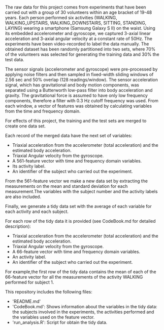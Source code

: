 The raw data for this project comes from experiments that have been carried out with a group of 30 volunteers within an age bracket of 19-48 years. Each person performed six activities (WALKING, WALKING_UPSTAIRS, WALKING_DOWNSTAIRS, SITTING, STANDING, LAYING) wearing a smartphone (Samsung Galaxy S II) on the waist. Using its embedded accelerometer and gyroscope, we captured 3-axial linear acceleration and 3-axial angular velocity at a constant rate of 50Hz. The experiments have been video-recorded to label the data manually. The obtained dataset has been randomly partitioned into two sets, where 70% of the volunteers was selected for generating the training data and 30% the test data. 

The sensor signals (accelerometer and gyroscope) were pre-processed by applying noise filters and then sampled in fixed-width sliding windows of 2.56 sec and 50% overlap (128 readings/window). The sensor acceleration signal, which has gravitational and body motion components, was separated using a Butterworth low-pass filter into body acceleration and gravity. The gravitational force is assumed to have only low frequency components, therefore a filter with 0.3 Hz cutoff frequency was used. From each window, a vector of features was obtained by calculating variables from the time and frequency domain.

For effects of this project, the training and the test sets are merged to create one data set. 

Each record of the merged data have the next set of variables:

- Triaxial acceleration from the accelerometer (total acceleration) and the estimated body acceleration.
- Triaxial Angular velocity from the gyroscope. 
- A 561-feature vector with time and frequency domain variables. 
- Its activity label. 
- An identifier of the subject who carried out the experiment.

From the 561-feature vector we make a new data set by extracting the measurements on the mean and standard deviation for each measurement.The variables with the subject number and the activity labels are also included.

Finally, we generate a tidy data set with the average of each variable for each activity and each subject.

For each row of the tidy data it is provided (see CodeBook.md for detailed description):

- Triaxial acceleration from the accelerometer (total acceleration) and the estimated body acceleration.
- Triaxial Angular velocity from the gyroscope. 
- A 66-feature vector with time and frequency domain variables. 
- An activity label. 
- An identifier of the subject who carried out the experiment.

For example,the first row of the tidy data contains the mean of each of the 66-feature vector for all the measurements of the activity WALKING performed for subject 1.

This repository includes the following files:

- 'README.md'
- 'CodeBook.md': Shows information about the variables in the tidy data: the subjects involved in the experiments, the activities performed and the variables used on the feature vector.
- 'run_analysis.R': Script for obtain the tidy data.
